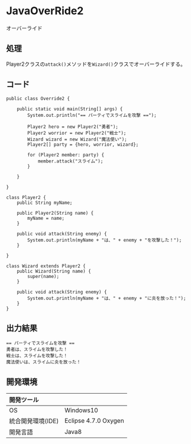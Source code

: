 # JavaOverRide2
オーバーライド

## 処理
Player2クラスの`attack()`メソッドを`Wizard()`クラスでオーバーライドする。

## コード
```
public class Override2 {

	public static void main(String[] args) {
		System.out.println("== パーティでスライムを攻撃 ==");

		Player2 hero = new Player2("勇者");
		Player2 worrior = new Player2("戦士");
		Wizard wizard = new Wizard("魔法使い");
		Player2[] party = {hero, worrior, wizard};

		for (Player2 member: party) {
			member.attack("スライム");
		}

	}

}

class Player2 {
	public String myName;

	public Player2(String name) {
		myName = name;
	}

	public void attack(String enemy) {
		System.out.println(myName + "は、" + enemy + "を攻撃した！");
	}

}

class Wizard extends Player2 {
	public Wizard(String name) {
		super(name);
	}

	public void attack(String enemy) {
		System.out.println(myName + "は、" + enemy + "に炎を放った！");
	}
}
```

## 出力結果  
```
== パーティでスライムを攻撃 ==
勇者は、スライムを攻撃した！
戦士は、スライムを攻撃した！
魔法使いは、スライムに炎を放った！
```
  
## 開発環境
| 開発ツール |  |
|:-|:-|
| OS | Windows10 |
| 統合開発環境(IDE) | Eclipse 4.7.0 Oxygen |
| 開発言語 | Java8 |
